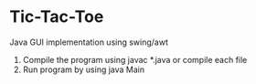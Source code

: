 # Tic-Tac-Toe
Java GUI implementation using swing/awt

1. Compile the program using javac *.java or compile each file
2. Run program by using java Main
